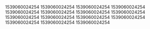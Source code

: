 1539060024254
1539060024254
1539060024254
1539060024254
1539060024254
1539060024254
1539060024254
1539060024254
1539060024254
1539060024254
1539060024254
1539060024254
1539060024254
1539060024254
1539060024254